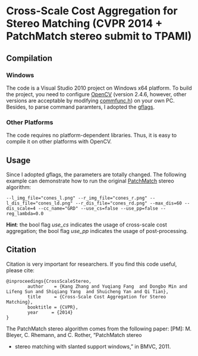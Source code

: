 Cross-Scale Cost Aggregation for Stereo Matching (CVPR 2014 + PatchMatch stereo submit to TPAMI)
================

## Compilation
### Windows
The code is a Visual Studio 2010 project on Windows x64 platform. To build the project, you need to configure [OpenCV](http://opencv.org/) (version 2.4.6, however, other versions are acceptable by modifying [commfunc.h](/CSPM/commfunc.h)) on your own PC. Besides, to parse command paramters, I adopted the [gflags](https://code.google.com/p/gflags/).
### Other Platforms
The code requires no platform-dependent libraries. Thus, it is easy to compile it on other platforms with OpenCV.

## Usage
Since I adopted gflags, the parameters are totally changed. The following example can demonstrate how to run the original [PatchMatch](#PM) stereo algorithm:
```
--l_img_file="cones_l.png" --r_img_file="cones_r.png" --l_dis_file="cones_ld.png" --r_dis_file="cones_rd.png" --max_dis=60 --dis_scale=4 --cc_name="GRD" --use_cs=false --use_pp=false --reg_lambda=0.0
```

**Hint**: the bool flag *use_cs* indicates the usage of cross-scale cost aggregation; the bool flag *use_pp* indicates the usage of post-processing.

## Citation
Citation is very important for researchers. If you find this code useful, please cite:
```
@inproceedings{CrossScaleStereo,
        author    = {Kang Zhang and Yuqiang Fang  and Dongbo Min and Lifeng Sun and Shiqiang Yang  and Shuicheng Yan and Qi Tian},
        title     = {Cross-Scale Cost Aggregation for Stereo Matching},
        booktitle = {CVPR},
        year     = {2014}
}
```
The PatchMatch stereo algorithm comes from the following paper:
<a name="PM">[PM]</a>: M. Bleyer, C. Rhemann, and C. Rother, “PatchMatch stereo
- stereo matching with slanted support windows,” in
BMVC, 2011.
